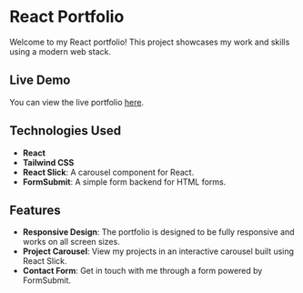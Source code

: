 # React Portfolio

Welcome to my React portfolio! This project showcases my work and skills using a modern web stack.

## Live Demo

You can view the live portfolio [here](https://thahmidur-r.github.io/portfolio/).

## Technologies Used

- **React**
- **Tailwind CSS**
- **React Slick**: A carousel component for React.
- **FormSubmit**: A simple form backend for HTML forms.

## Features

- **Responsive Design**: The portfolio is designed to be fully responsive and works on all screen sizes.
- **Project Carousel**: View my projects in an interactive carousel built using React Slick.
- **Contact Form**: Get in touch with me through a form powered by FormSubmit.
